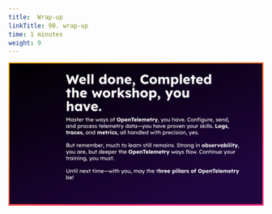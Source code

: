 ```yaml
---
title:  Wrap-up
linkTitle: 90. wrap-up
time: 1 minutes
weight: 9
---
```


![Well done](../images/welldone.png)